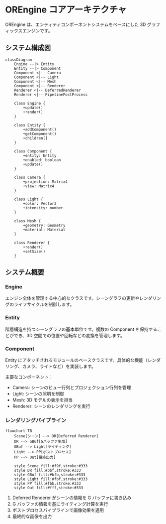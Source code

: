 # OREngine コアアーキテクチャ

OREngine は、エンティティコンポーネントシステムをベースにした 3D グラフィックスエンジンです。

## システム構成図

```mermaid
classDiagram
    Engine --|> Entity
    Entity --|> Component
    Component <|-- Camera
    Component <|-- Light
    Component <|-- Mesh
    Component <|-- Renderer
    Renderer <|-- DeferredRenderer
    Renderer <|-- PipelinePostProcess

    class Engine {
        +update()
        +render()
    }

    class Entity {
        +addComponent()
        +getComponent()
        +children[]
    }

    class Component {
        +entity: Entity
        +enabled: boolean
        +update()
    }

    class Camera {
        +projection: Matrix4
        +view: Matrix4
    }

    class Light {
        +color: Vector3
        +intensity: number
    }

    class Mesh {
        +geometry: Geometry
        +material: Material
    }

    class Renderer {
        +render()
        +setSize()
    }
```

## システム概要

### Engine

エンジン全体を管理する中心的なクラスです。シーングラフの更新やレンダリングのライフサイクルを制御します。

### Entity

階層構造を持つシーングラフの基本単位です。複数の Component を保持することができ、3D 空間での位置や回転などの変換を管理します。

### Component

Entity にアタッチされるモジュールのベースクラスです。具体的な機能（レンダリング、カメラ、ライトなど）を実装します。

主要なコンポーネント：

- Camera: シーンのビュー行列とプロジェクション行列を管理
- Light: シーンの照明を制御
- Mesh: 3D モデルの表示を担当
- Renderer: シーンのレンダリングを実行

### レンダリングパイプライン

```mermaid
flowchart TB
    Scene[シーン] --> DR[Deferred Renderer]
    DR --> GBuf[Gバッファ生成]
    GBuf --> Light[ライティング]
    Light --> PP[ポストプロセス]
    PP --> Out[最終出力]

    style Scene fill:#f9f,stroke:#333
    style DR fill:#bbf,stroke:#333
    style GBuf fill:#bfb,stroke:#333
    style Light fill:#fbf,stroke:#333
    style PP fill:#fbb,stroke:#333
    style Out fill:#fff,stroke:#333
```

1. Deferred Renderer がシーンの情報を G バッファに書き込み
2. G バッファの情報を基にライティング計算を実行
3. ポストプロセスパイプラインで画像効果を適用
4. 最終的な画像を出力
